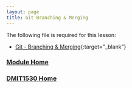 ```yaml
---
layout: page
title: Git Branching & Merging
---
```


The following file is required for this lesson:
* [Git - Branching & Merging](files/git-branching-merging.pdf){:target="_blank"}

### [Module Home](../module3.md)
### [DMIT1530 Home](../../)